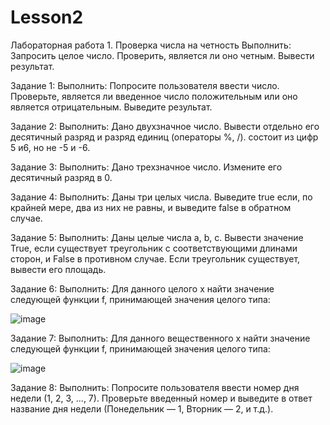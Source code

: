 # Lesson2

Лабораторная работа 1. Проверка числа на четность
Выполнить: Запросить целое число. Проверить, является ли оно четным. Вывести результат.

Задание 1:
Выполнить: Попросите пользователя ввести число. Проверьте, является ли введенное число положительным или оно является отрицательным. Выведите результат.

Задание 2:
Выполнить: Дано двухзначное число. Вывести отдельно его десятичный разряд и разряд единиц (операторы %, /). состоит из цифр 5 и6, но не -5 и -6. 

Задание 3:
Выполнить: Дано трехзначное число. Измените его десятичный разряд в 0.

Задание 4:
Выполнить: Даны три целых числа. Выведите true если, по крайней мере, два из них не равны, и выведите false в обратном случае.

Задание 5:
Выполнить: Даны целые числа a, b, c. Вывести значение True, если существует треугольник с соответствующими длинами сторон, и False в противном случае. Если треугольник существует, вывести его площадь.

Задание 6:
Выполнить: Для данного целого x найти значение следующей функции f, принимающей значения целого типа:

![image](https://user-images.githubusercontent.com/35073893/152814322-47e38aca-a1c7-4051-8939-8afc54ff34f3.png)

Задание 7:
Выполнить: Для данного вещественного x найти значение следующей функции f, принимающей значения целого типа:

![image](https://user-images.githubusercontent.com/35073893/152814377-ff347c22-0755-4a8d-8e6f-4fa6d1d2645e.png)

Задание 8:
Выполнить: Попросите пользователя ввести номер дня недели (1, 2, 3, …, 7). Проверьте введенный номер и выведите в ответ название дня недели (Понедельник — 1, Вторник — 2, и т.д.).
